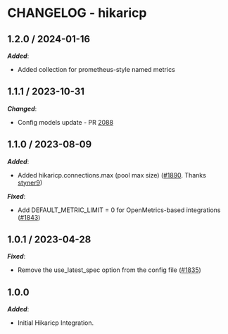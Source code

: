 # CHANGELOG - hikaricp

## 1.2.0 / 2024-01-16

***Added***:

* Added collection for prometheus-style named metrics

## 1.1.1 / 2023-10-31

***Changed***:

* Config models update - PR [2088](https://github.com/DataDog/integrations-extras/pull/2088)

## 1.1.0 / 2023-08-09

***Added***:

* Added hikaricp.connections.max (pool max size) ([#1890](https://github.com/DataDog/integrations-extras/pull/1890). Thanks [styner9](https://github.com/styner9))

***Fixed***:

* Add DEFAULT_METRIC_LIMIT = 0 for OpenMetrics-based integrations ([#1843](https://github.com/DataDog/integrations-extras/pull/1843))

## 1.0.1 / 2023-04-28

***Fixed***:

* Remove the use_latest_spec option from the config file ([#1835](https://github.com/DataDog/integrations-extras/pull/1835))

## 1.0.0

***Added***:

* Initial Hikaricp Integration.
